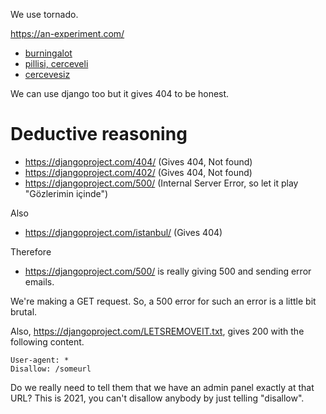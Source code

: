 We use tornado.

<https://an-experiment.com/>

- [burningalot](https://static.djangoproject.com/img/fundraising-heart.cd6bb84ffd33.svg)
- [pillisi, cerceveli](https://github.com/djangoist/djangoist.org/blob/master/burning.svg)
- [cercevesiz](https://raw.githubusercontent.com/djangoist/djangoist.org/master/burning.svg)

We can use django too but it gives 404 to be honest.

# Deductive reasoning

 - https://djangoproject.com/404/ (Gives 404, Not found)
 - https://djangoproject.com/402/ (Gives 404, Not found)
 - https://djangoproject.com/500/ (Internal Server Error, so let it play "Gözlerimin içinde")

Also
 - https://djangoproject.com/istanbul/ (Gives 404)

Therefore
 - https://djangoproject.com/500/ is really giving 500 and sending error emails.

We're making a GET request. So, a 500 error for such an error is a little bit brutal.

Also, https://djangoproject.com/LETSREMOVEIT.txt, gives 200 with the following content.

    User-agent: *
    Disallow: /someurl
    
Do we really need to tell them that we have an admin panel exactly at that URL?
This is 2021, you can't disallow anybody by just telling "disallow".
